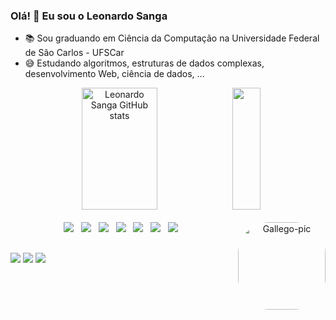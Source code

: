 ### Olá! 👋 Eu sou o Leonardo Sanga

- 📚 Sou graduando em Ciência da Computação na Universidade Federal de São Carlos - UFSCar
- 😅 Estudando algoritmos, estruturas de dados complexas, desenvolvimento Web, ciência de dados, ...

<div align="center">  
  <img width="49%" height="195px" src="https://github-readme-stats.vercel.app/api?username=LeonardoSanga&show_icons=true&count_private=true&hide_border=true&title_color=8b2bd9&icon_color=8b2bd9&text_color=c9d1d9&bg_color=0d1117" alt="Leonardo Sanga GitHub stats" /> 
  <img width="30%" height="195px" src="https://github-readme-stats.vercel.app/api/top-langs/?username=LeonardoSanga&layout=compact&hide_border=true&langs_count=7&title_color=8b2bd9&text_color=c9d1d9&bg_color=0d1117" />
</div>

<div style="display: inline_block" align="center"><br>
  <img src="https://img.shields.io/badge/C-00599C?style=for-the-badge&logo=c&logoColor=white" />&nbsp;&nbsp;
  <img src="https://img.shields.io/badge/C%2B%2B-00599C?style=for-the-badge&logo=c%2B%2B&logoColor=white" />&nbsp;&nbsp;
  <img src="https://img.shields.io/badge/Python-14354C?style=for-the-badge&logo=python&logoColor=white" />&nbsp;&nbsp;
  <img src="https://img.shields.io/badge/PostgreSQL-316192?style=for-the-badge&logo=postgresql&logoColor=white"/>&nbsp;&nbsp;
  <img src="https://img.shields.io/badge/R-276DC3?style=for-the-badge&logo=r&logoColor=white" />&nbsp;&nbsp;
  <img src="https://img.shields.io/badge/CSS3-1572B6?style=for-the-badge&logo=css3&logoColor=white" />&nbsp;&nbsp;
  <img src="https://img.shields.io/badge/HTML5-E34F26?style=for-the-badge&logo=html5&logoColor=white" />&nbsp;&nbsp;
  <img align="right" alt="Gallego-pic" height="140" style="border-radius:50px;" src="https://user-images.githubusercontent.com/5713670/87202985-820dcb80-c2b6-11ea-9f56-7ec461c497c3.gif"> 
</div>

##

<div> 
  <a href="https://www.instagram.com/_leo_sanga_/" target="_blank"><img src="https://img.shields.io/badge/-Instagram-%23E4405F?style=for-the-badge&logo=instagram&logoColor=white" target="_blank"></a>
  <a href = "mailto:leonardosanga@estudante.ufscar.br"><img src="https://img.shields.io/badge/Gmail-D14836?style=for-the-badge&logo=gmail&logoColor=white" target="_blank"></a>
  <a href="https://www.linkedin.com/in/leonardo-minguini-sanga-386336224/" target="_blank"><img src="https://img.shields.io/badge/-LinkedIn-%230077B5?style=for-the-badge&logo=linkedin&logoColor=white" target="_blank"></a> 
  </div>

